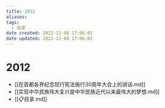 ```yaml
---
title: 2012
aliases:
tags:
  - 目录
date created: 2022-12-08 17:06:02
date updated: 2022-12-08 17:06:02
---
```


# 2012

- [[在首都各界纪念现行宪法施行30周年大会上的讲话.md]]
- [[实现中华民族伟大复兴是中华民族近代以来最伟大的梦想.md]]
- [[📋目录.md]]

